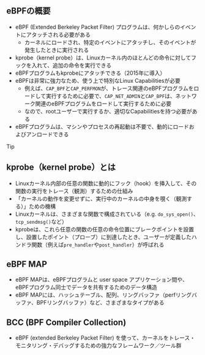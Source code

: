 ## eBPFの概要
- eBPF (Extended Berkeley Packet Filter) プログラムは、何かしらのイベントにアタッチされる必要がある
  - カーネルにロードされ、特定のイベントにアタッチし、そのイベントが発生したときに実行される
- kprobe（kernel probe）は、Linuxカーネル内のほとんどの命令に対してフックを入れて、追加の命令を実行できる
- eBPFプログラムもkprobeにアタッチできる（2015年に導入）
- eBPFは非常に強力なため、使う上で特別なLinux Capabilitiesが必要
  - 例えば、`CAP_BPF`と`CAP_PERFMON`が、トレース関連のeBPFプログラムをロードして実行するために必要で、`CAP_NET_ADMIN`と`CAP_BPF`は、ネットワーク関連のeBPFプログラムをロードして実行するために必要
  - なので、rootユーザーで実行するか、適切なCapabilitiesを持つ必要がある
- eBPFプログラムは、マシンやプロセスの再起動は不要で、動的にロードおよびアンロードできる

> [!TIP]  
> ## kprobe（kernel probe）とは
> - Linuxカーネル内部の任意の関数に動的にフック（hook）を挿入して、その関数の実行をトレース（観測）するための仕組み
> - 「カーネルの動作を変更せずに、実行中のカーネルの中身を覗く（観測する）」ための機構
> - Linuxカーネルは、さまざまな関数で構成されている（e.g. `do_sys_open()`、`tcp_sendmsg()`など）
> - kprobeは、これら任意の関数の任意の命令位置にブレークポイントを設置し、設置したポイント（プローブ）に到達したとき、ユーザーが定義したハンドラ関数（例えば`pre_handler`や`post_handler`）が呼ばれる

## eBPF MAP
- eBPF MAPは、eBPFプログラムと user space アプリケーション間や、eBPFプログラム同士でデータを共有するためのデータ構造
- eBPF MAPには、ハッシュテーブル、配列、リングバッファ（perfリングバッファ、BPFリングバッファ）など、さまざまなタイプがある

## BCC (BPF Compiler Collection)
- eBPF (extended Berkeley Packet Filter) を使って、カーネルをトレース・モニタリング・デバッグするための強力なフレームワーク／ツール群